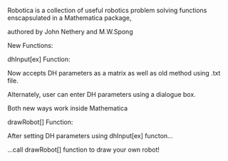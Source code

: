 Robotica is a collection of useful robotics problem solving functions enscapsulated in a Mathematica package,

authored by John Nethery and M.W.Spong

New Functions:

dhInput[ex] Function:

  Now accepts DH parameters as a matrix as well as old method using .txt file.
  
  Alternately, user can enter DH parameters using a dialogue box.
  
  Both new ways work inside Mathematica

drawRobot[] Function:

  After setting DH parameters using dhInput[ex] functon...
  
  ...call drawRobot[] function to draw your own robot!
  
